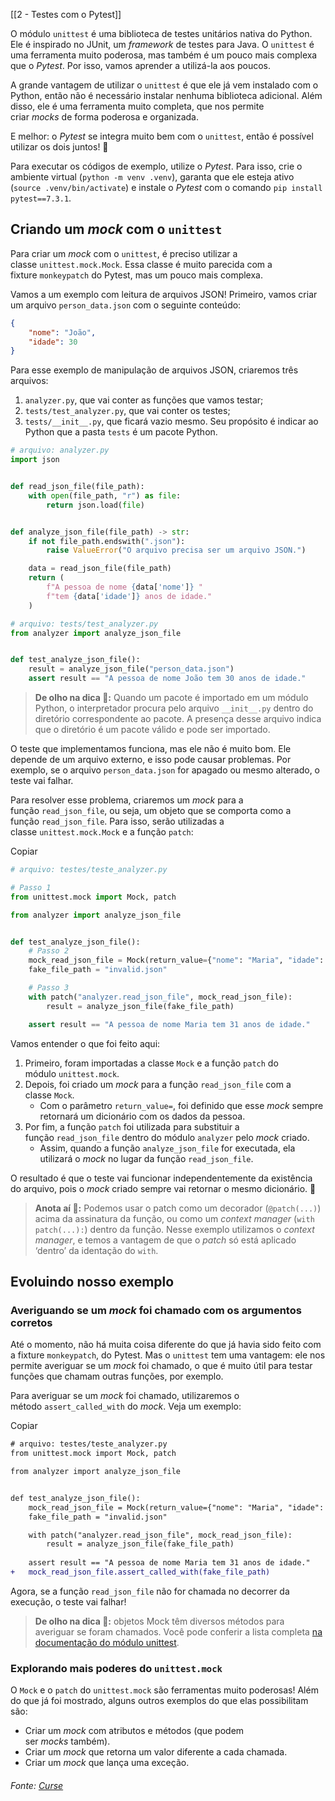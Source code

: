 [[2 - Testes com o Pytest]]

O módulo `unittest` é uma biblioteca de testes unitários nativa do Python. Ele é inspirado no JUnit, um _framework_ de testes para Java. O `unittest` é uma ferramenta muito poderosa, mas também é um pouco mais complexa que o _Pytest_. Por isso, vamos aprender a utilizá-la aos poucos.

A grande vantagem de utilizar o `unittest` é que ele já vem instalado com o Python, então não é necessário instalar nenhuma biblioteca adicional. Além disso, ele é uma ferramenta muito completa, que nos permite criar _mocks_ de forma poderosa e organizada.

E melhor: o _Pytest_ se integra muito bem com o `unittest`, então é possível utilizar os dois juntos! 🤩

Para executar os códigos de exemplo, utilize o _Pytest_. Para isso, crie o ambiente virtual (`python -m venv .venv`), garanta que ele esteja ativo (`source .venv/bin/activate`) e instale o _Pytest_ com o comando `pip install pytest==7.3.1`.

## Criando um _mock_ com o `unittest`

Para criar um _mock_ com o `unittest`, é preciso utilizar a classe `unittest.mock.Mock`. Essa classe é muito parecida com a fixture `monkeypatch` do Pytest, mas um pouco mais complexa.

Vamos a um exemplo com leitura de arquivos JSON! Primeiro, vamos criar um arquivo `person_data.json` com o seguinte conteúdo:

```json
{
    "nome": "João",
    "idade": 30
}
```

Para esse exemplo de manipulação de arquivos JSON, criaremos três arquivos:

1. `analyzer.py`, que vai conter as funções que vamos testar;
2. `tests/test_analyzer.py`, que vai conter os testes;
3. `tests/__init__.py`, que ficará vazio mesmo. Seu propósito é indicar ao Python que a pasta `tests` é um pacote Python.

```python
# arquivo: analyzer.py
import json


def read_json_file(file_path):
    with open(file_path, "r") as file:
        return json.load(file)


def analyze_json_file(file_path) -> str:
    if not file_path.endswith(".json"):
        raise ValueError("O arquivo precisa ser um arquivo JSON.")

    data = read_json_file(file_path)
    return (
        f"A pessoa de nome {data['nome']} "
        f"tem {data['idade']} anos de idade."
    )


```

```python
# arquivo: tests/test_analyzer.py
from analyzer import analyze_json_file


def test_analyze_json_file():
    result = analyze_json_file("person_data.json")
    assert result == "A pessoa de nome João tem 30 anos de idade."
```

> **De olho na dica 👀:** Quando um pacote é importado em um módulo Python, o interpretador procura pelo arquivo `__init__.py` dentro do diretório correspondente ao pacote. A presença desse arquivo indica que o diretório é um pacote válido e pode ser importado.

O teste que implementamos funciona, mas ele não é muito bom. Ele depende de um arquivo externo, e isso pode causar problemas. Por exemplo, se o arquivo `person_data.json` for apagado ou mesmo alterado, o teste vai falhar.

Para resolver esse problema, criaremos um _mock_ para a função `read_json_file`, ou seja, um objeto que se comporta como a função `read_json_file`. Para isso, serão utilizadas a classe `unittest.mock.Mock` e a função `patch`:

Copiar

```python
# arquivo: testes/teste_analyzer.py

# Passo 1
from unittest.mock import Mock, patch

from analyzer import analyze_json_file


def test_analyze_json_file():
    # Passo 2
    mock_read_json_file = Mock(return_value={"nome": "Maria", "idade": 31})
    fake_file_path = "invalid.json"

    # Passo 3
    with patch("analyzer.read_json_file", mock_read_json_file):
        result = analyze_json_file(fake_file_path)

    assert result == "A pessoa de nome Maria tem 31 anos de idade."

```

Vamos entender o que foi feito aqui:

1. Primeiro, foram importadas a classe `Mock` e a função `patch` do módulo `unittest.mock`.
2. Depois, foi criado um _mock_ para a função `read_json_file` com a classe `Mock`.
    - Com o parâmetro `return_value=`, foi definido que esse _mock_ sempre retornará um dicionário com os dados da pessoa.
3. Por fim, a função `patch` foi utilizada para substituir a função `read_json_file` dentro do módulo `analyzer` pelo _mock_ criado.
    - Assim, quando a função `analyze_json_file` for executada, ela utilizará o _mock_ no lugar da função `read_json_file`.

O resultado é que o teste vai funcionar independentemente da existência do arquivo, pois o _mock_ criado sempre vai retornar o mesmo dicionário. 🤩

> **Anota aí 📝:** Podemos usar o patch como um decorador (`@patch(...)`) acima da assinatura da função, ou como um _context manager_ (`with patch(...):`) dentro da função. Nesse exemplo utilizamos o _context manager_, e temos a vantagem de que o _patch_ só está aplicado ‘dentro’ da identação do `with`.

## Evoluindo nosso exemplo

### Averiguando se um _mock_ foi chamado com os argumentos corretos

Até o momento, não há muita coisa diferente do que já havia sido feito com a fixture `monkeypatch`, do Pytest. Mas o `unittest` tem uma vantagem: ele nos permite averiguar se um _mock_ foi chamado, o que é muito útil para testar funções que chamam outras funções, por exemplo.

Para averiguar se um _mock_ foi chamado, utilizaremos o método `assert_called_with` do _mock_. Veja um exemplo:

Copiar

```diff
# arquivo: testes/teste_analyzer.py
from unittest.mock import Mock, patch

from analyzer import analyze_json_file


def test_analyze_json_file():
    mock_read_json_file = Mock(return_value={"nome": "Maria", "idade": 31})
    fake_file_path = "invalid.json"

    with patch("analyzer.read_json_file", mock_read_json_file):
        result = analyze_json_file(fake_file_path)
    
    assert result == "A pessoa de nome Maria tem 31 anos de idade."
+   mock_read_json_file.assert_called_with(fake_file_path)
```

Agora, se a função `read_json_file` não for chamada no decorrer da execução, o teste vai falhar!

> **De olho na dica 👀:** objetos Mock têm diversos métodos para averiguar se foram chamados. Você pode conferir a lista completa [na documentação do módulo unittest](https://docs.python.org/3/library/unittest.mock.html#unittest.mock.Mock).

### Explorando mais poderes do `unittest.mock`

O `Mock` e o `patch` do `unittest.mock` são ferramentas muito poderosas! Além do que já foi mostrado, alguns outros exemplos do que elas possibilitam são:

- Criar um _mock_ com atributos e métodos (que podem ser _mocks_ também).
- Criar um _mock_ que retorna um valor diferente a cada chamada.
- Criar um _mock_ que lança uma exceção.

###### Fonte: [Curse](https://app.betrybe.com/learn/course/5e938f69-6e32-43b3-9685-c936530fd326/module/3d93d491-e3ed-409f-bdb6-3a5dcd11f8d2/section/18498288-db33-45a4-9189-b7a282d99538/day/7a9abd0d-1642-4b80-80c8-4c0dfa8e0470/lesson/b55fbb58-01c9-445c-8da2-5ebcef024aaf)

